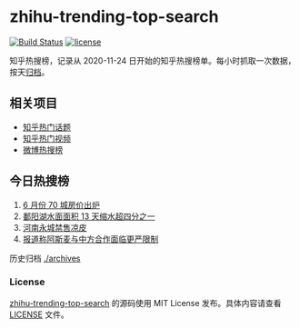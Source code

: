 # zhihu-trending-top-search

[![Build Status](https://github.com/justjavac/zhihu-trending-top-search/workflows/ci/badge.svg?branch=main)](https://github.com/justjavac/zhihu-trending-top-search/actions)
[![license](https://img.shields.io/github/license/justjavac/zhihu-trending-top-search)](https://github.com/justjavac/zhihu-trending-top-search/blob/main/LICENSE)

知乎热搜榜，记录从 2020-11-24 日开始的知乎热搜榜单。每小时抓取一次数据，按天[归档](./archives)。

## 相关项目

- [知乎热门话题](https://github.com/justjavac/zhihu-trending-hot-questions)
- [知乎热门视频](https://github.com/justjavac/zhihu-trending-hot-video)
- [微博热搜榜](https://github.com/justjavac/weibo-trending-hot-search)

## 今日热搜榜

<!-- BEGIN -->
<!-- 最后更新时间 Sun Jul 16 2023 06:06:46 GMT+0800 (China Standard Time) -->

1. [6 月份 70 城房价出炉](https://www.zhihu.com/search?q=6%20%E6%9C%88%E4%BB%BD%2070%20%E5%9F%8E%E6%88%BF%E4%BB%B7%E5%87%BA%E7%82%89)
1. [鄱阳湖水面面积 13 天缩水超四分之一](https://www.zhihu.com/search?q=%E9%84%B1%E9%98%B3%E6%B9%96%E6%B0%B4%E9%9D%A2%E9%9D%A2%E7%A7%AF%2013%20%E5%A4%A9%E7%BC%A9%E6%B0%B4%E8%B6%85%E5%9B%9B%E5%88%86%E4%B9%8B%E4%B8%80)
1. [河南永城禁售凉皮](https://www.zhihu.com/search?q=%E6%B2%B3%E5%8D%97%E6%B0%B8%E5%9F%8E%E7%A6%81%E5%94%AE%E5%87%89%E7%9A%AE)
1. [报道称阿斯麦与中方合作面临更严限制](https://www.zhihu.com/search?q=%E6%8A%A5%E9%81%93%E7%A7%B0%E9%98%BF%E6%96%AF%E9%BA%A6%E4%B8%8E%E4%B8%AD%E6%96%B9%E5%90%88%E4%BD%9C%E9%9D%A2%E4%B8%B4%E6%9B%B4%E4%B8%A5%E9%99%90%E5%88%B6)

<!-- END -->

历史归档 [./archives](./archives)

### License

[zhihu-trending-top-search](https://github.com/justjavac/zhihu-trending-top-search) 的源码使用 MIT License
发布。具体内容请查看 [LICENSE](./LICENSE) 文件。
